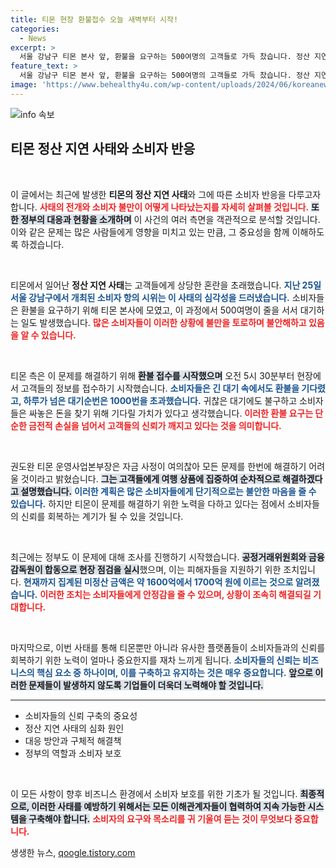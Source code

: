 ```yaml
---
title: 티몬 현장 환불접수 오늘 새벽부터 시작!
categories:
  - News
excerpt: >
  서울 강남구 티몬 본사 앞, 환불을 요구하는 500여명의 고객들로 가득 찼습니다. 정산 지연 사태 속, 티몬은 순차적으로 해결하겠다며 사과했지만 상황은 여전히 혼란. 과연 고객들의 불만이 어떻게 해결될까요?
feature_text: >
  서울 강남구 티몬 본사 앞, 환불을 요구하는 500여명의 고객들로 가득 찼습니다. 정산 지연 사태 속, 티몬은 순차적으로 해결하겠다며 사과했지만 상황은 여전히 혼란. 과연 고객들의 불만이 어떻게 해결될까요?
image: 'https://www.behealthy4u.com/wp-content/uploads/2024/06/koreanews.jpg'
---
```


<p><img src="https://www.behealthy4u.com/wp-content/uploads/2024/06/koreanews.jpg" alt="info 속보" /></p>

<h2 data-ke-size="size26">티몬 정산 지연 사태와 소비자 반응</h2>

<p data-ke-size="size16">&nbsp;</p>

<p>이 글에서는 최근에 발생한 <strong>티몬의 정산 지연 사태</strong>와 그에 따른 소비자 반응을 다루고자 합니다. <b><span style="color: #ee2323;">사태의 전개와 소비자 불만이 어떻게 나타났는지를 자세히 살펴볼 것입니다.</span></b> <b><span style="background-color: #21538527;">또한 정부의 대응과 현황을 소개하며</span></b> 이 사건의 여러 측면을 객관적으로 분석할 것입니다. 이와 같은 문제는 많은 사람들에게 영향을 미치고 있는 만큼, 그 중요성을 함께 이해하도록 하겠습니다.</p>

<p data-ke-size="size16">&nbsp;</p>

<p>티몬에서 일어난 <strong>정산 지연 사태</strong>는 고객들에게 상당한 혼란을 초래했습니다. <b><span style="color: #1a5490;">지난 25일 서울 강남구에서 개최된 소비자 항의 시위는 이 사태의 심각성을 드러냈습니다.</span></b> 소비자들은 환불을 요구하기 위해 티몬 본사에 모였고, 이 과정에서 500여명이 줄을 서서 대기하는 일도 발생했습니다. <b><span style="color: #ee2323;">많은 소비자들이 이러한 상황에 불만을 토로하며 불안해하고 있음을 알 수 있습니다.</span></b></p>

<p data-ke-size="size16">&nbsp;</p>

<p>티몬 측은 이 문제를 해결하기 위해 <b><span style="background-color: #21538527;">환불 접수를 시작했으며</span></b> 오전 5시 30분부터 현장에서 고객들의 정보를 접수하기 시작했습니다. <b><span style="color: #1a5490;">소비자들은 긴 대기 속에서도 환불을 기다렸고, 하루가 넘은 대기순번은 1000번을 초과했습니다.</span></b> 귀찮은 대기에도 불구하고 소비자들은 싸놓은 돈을 찾기 위해 기다릴 가치가 있다고 생각했습니다. <b><span style="color: #ee2323;">이러한 환불 요구는 단순한 금전적 손실을 넘어서 고객들의 신뢰가 깨지고 있다는 것을 의미합니다.</span></b></p>

<p data-ke-size="size16">&nbsp;</p>

<p>권도완 티몬 운영사업본부장은 자금 사정이 여의찮아 모든 문제를 한번에 해결하기 어려울 것이라고 밝혔습니다. <b><span style="background-color: #21538527;">그는 고객들에게 여행 상품에 집중하여 순차적으로 해결하겠다고 설명했습니다.</span></b> <b><span style="color: #1a5490;">이러한 계획은 많은 소비자들에게 단기적으로는 불안한 마음을 줄 수 있습니다.</span></b> 하지만 티몬이 문제를 해결하기 위한 노력을 다하고 있다는 점에서 소비자들의 신뢰를 회복하는 계기가 될 수 있을 것입니다.</p>

<p data-ke-size="size16">&nbsp;</p>

<p>최근에는 정부도 이 문제에 대해 조사를 진행하기 시작했습니다. <b><span style="background-color: #21538527;">공정거래위원회와 금융감독원이 합동으로 현장 점검을 실시</span></b>했으며, 이는 피해자들을 지원하기 위한 조치입니다. <b><span style="color: #1a5490;">현재까지 집계된 미정산 금액은 약 1600억에서 1700억 원에 이르는 것으로 알려졌습니다.</span></b> <b><span style="color: #ee2323;">이러한 조치는 소비자들에게 안정감을 줄 수 있으며, 상황이 조속히 해결되길 기대합니다.</span></b></p>

<p data-ke-size="size16">&nbsp;</p>

<p>마지막으로, 이번 사태를 통해 티몬뿐만 아니라 유사한 플랫폼들이 소비자들과의 신뢰를 회복하기 위한 노력이 얼마나 중요한지를 재차 느끼게 됩니다. <b><span style="color: #1a5490;">소비자들의 신뢰는 비즈니스의 핵심 요소 중 하나이며, 이를 구축하고 유지하는 것은 매우 중요합니다.</span></b> <b><span style="background-color: #21538527;">앞으로 이러한 문제들이 발생하지 않도록 기업들이 더욱더 노력해야 할 것입니다.</span></b></p>

<hr>

<ul>
  <li>소비자들의 신뢰 구축의 중요성</li>
  <li>정산 지연 사태의 심화 원인</li>
  <li>대응 방안과 구체적 해결책</li>
  <li>정부의 역할과 소비자 보호</li>
</ul>

<p data-ke-size="size16">&nbsp;</p>

<p>이 모든 사항이 향후 비즈니스 환경에서 소비자 보호를 위한 기초가 될 것입니다. <b><span style="background-color: #21538527;">최종적으로, 이러한 사태를 예방하기 위해서는 모든 이해관계자들이 협력하여 지속 가능한 시스템을 구축해야 합니다.</span></b> <b><span style="color: #ee2323;">소비자의 요구와 목소리를 귀 기울여 듣는 것이 무엇보다 중요합니다.</span></b></p>
생생한 뉴스, <a href="https://qoogle.tistory.com" rel="dofollow">qoogle.tistory.com</a>


